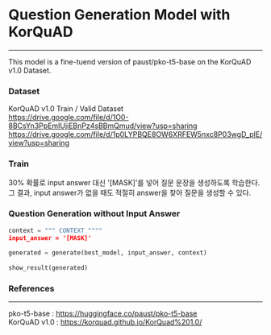 # Question Generation Model with KorQuAD
___

This model is a fine-tuend version of paust/pko-t5-base on the KorQuAD v1.0 Dataset.


### Dataset
KorQuAD v1.0 Train / Valid Dataset  
https://drive.google.com/file/d/1O0-8BCsYn3PpEmIUjiEBnPz4sBBmQmud/view?usp=sharing  
https://drive.google.com/file/d/1p0LYPBQE8OW6XRFEW5nxc8P03wgD_plE/view?usp=sharing

### Train

30% 확률로 input answer 대신 '[MASK]'를 넣어 질문 문장을 생성하도록 학습한다.  
그 결과, input answer가 없을 때도 적절히 answer을 찾아 질문을 생성할 수 있다.

### Question Generation without Input Answer

```python
context = """ CONTEXT """"
input_answer = '[MASK]'
        
generated = generate(best_model, input_answer, context)
        
show_result(generated)
```

### References
____
pko-t5-base : https://huggingface.co/paust/pko-t5-base  
KorQuAD v1.0 : https://korquad.github.io/KorQuad%201.0/
